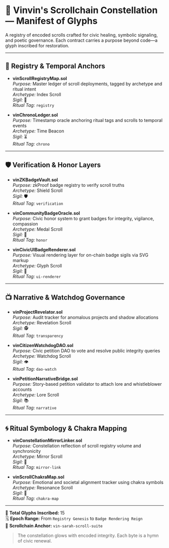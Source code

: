 # 🌌 Vinvin's Scrollchain Constellation — Manifest of Glyphs

A registry of encoded scrolls crafted for civic healing, symbolic signaling, and poetic governance. Each contract carries a purpose beyond code—a glyph inscribed for restoration.

---

## 🧭 Registry & Temporal Anchors

- **vinScrollRegistryMap.sol**  
  _Purpose:_ Master ledger of scroll deployments, tagged by archetype and ritual intent  
  _Archetype:_ Index Scroll  
  _Sigil:_ 📍  
  _Ritual Tag:_ `registry`

- **vinChronoLedger.sol**  
  _Purpose:_ Timestamp oracle anchoring ritual tags and scrolls to temporal events  
  _Archetype:_ Time Beacon  
  _Sigil:_ ⏳  
  _Ritual Tag:_ `chrono`

---

## 🛡️ Verification & Honor Layers

- **vinZKBadgeVault.sol**  
  _Purpose:_ zkProof badge registry to verify scroll truths  
  _Archetype:_ Shield Scroll  
  _Sigil:_ 🛡️  
  _Ritual Tag:_ `verification`

- **vinCommunityBadgeOracle.sol**  
  _Purpose:_ Civic honor system to grant badges for integrity, vigilance, compassion  
  _Archetype:_ Medal Scroll  
  _Sigil:_ 🏅  
  _Ritual Tag:_ `honor`

- **vinCivicUIBadgeRenderer.sol**  
  _Purpose:_ Visual rendering layer for on-chain badge sigils via SVG markup  
  _Archetype:_ Glyph Scroll  
  _Sigil:_ 🎨  
  _Ritual Tag:_ `ui-renderer`

---

## 📺 Narrative & Watchdog Governance

- **vinProjectRevelator.sol**  
  _Purpose:_ Audit tracker for anomalous projects and shadow allocations  
  _Archetype:_ Revelation Scroll  
  _Sigil:_ 🕵️  
  _Ritual Tag:_ `transparency`

- **vinCitizenWatchdogDAO.sol**  
  _Purpose:_ Civic petition DAO to vote and resolve public integrity queries  
  _Archetype:_ Watchdog Scroll  
  _Sigil:_ 👁️  
  _Ritual Tag:_ `dao-watch`

- **vinPetitionNarrativeBridge.sol**  
  _Purpose:_ Story-based petition validator to attach lore and whistleblower accounts  
  _Archetype:_ Lore Scroll  
  _Sigil:_ 📚  
  _Ritual Tag:_ `narrative`

---

## 🌀 Ritual Symbology & Chakra Mapping

- **vinConstellationMirrorLinker.sol**  
  _Purpose:_ Constellation reflection of scroll registry volume and synchronicity  
  _Archetype:_ Mirror Scroll  
  _Sigil:_ 🔮  
  _Ritual Tag:_ `mirror-link`

- **vinScrollChakraMap.sol**  
  _Purpose:_ Emotional and societal alignment tracker using chakra symbols  
  _Archetype:_ Resonance Scroll  
  _Sigil:_ 🌈  
  _Ritual Tag:_ `chakra-map`

---

🧵 **Total Glyphs Inscribed:** 15  
🗓️ **Epoch Range:** From `Registry Genesis` to `Badge Rendering Reign`  
🔗 **Scrollchain Anchor:** `vin-sarah-scroll-suite`

> The constellation glows with encoded integrity. Each byte is a hymn of civic renewal.
